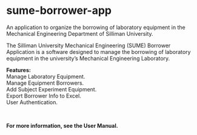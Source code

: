 # sume-borrower-app
An application to organize the borrowing of laboratory equipment in the Mechanical Engineering Department of Silliman University.

The Silliman University Mechanical Engineering (SUME) Borrower Application is a software designed to manage the borrowing of laboratory equipment in the university’s Mechanical Engineering Laboratory.


<strong>Features:</strong><br/>
Manage Laboratory Equipment.<br/>
Manage Equipment Borrowers.<br/>
Add Subject Experiment Equipment.<br/>
Export Borrower Info to Excel.<br/>
User Authentication.<br/>

<br/>

<strong>For more information, see the User Manual.</strong>

